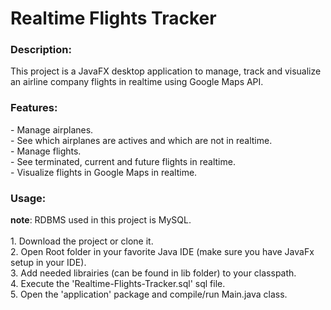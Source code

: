 <h1>Realtime Flights Tracker</h1>
<h3>Description:</h3>
This project is a JavaFX desktop application to manage, track and visualize an airline company flights in realtime using Google Maps API.
<h3>Features:</h3>
- Manage airplanes.<br/>
- See which airplanes are actives and which are not in realtime.<br/>
- Manage flights.<br/>
- See terminated, current and future flights in realtime.<br/>
- Visualize flights in Google Maps in realtime.
<h3>Usage:</h3>
<b>note</b>: RDBMS used in this project is MySQL.<br/><br/>
1. Download the project or clone it.<br/>
2. Open Root folder in your favorite Java IDE (make sure you have JavaFx setup in your IDE).<br/>
3. Add needed librairies (can be found in lib folder) to your classpath.<br/>
4. Execute the 'Realtime-Flights-Tracker.sql' sql file.<br/>
5. Open the 'application' package and compile/run Main.java class.
